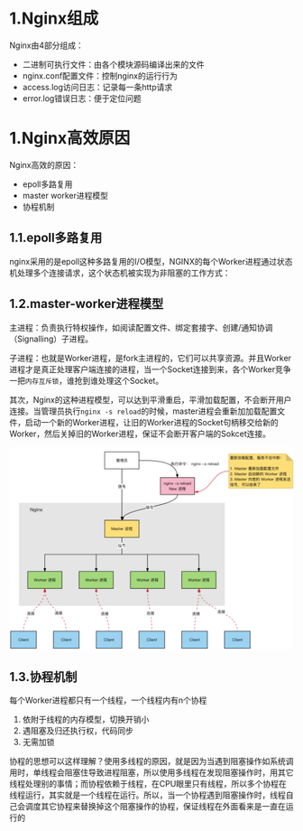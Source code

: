 # 1.Nginx组成

Nginx由4部分组成：

- 二进制可执行文件：由各个模块源码编译出来的文件
- nginx.conf配置文件：控制nginx的运行行为
- access.log访问日志：记录每一条http请求
- error.log错误日志：便于定位问题

# 1.Nginx高效原因

Nginx高效的原因：

- epoll多路复用
- master worker进程模型
- 协程机制

## 1.1.epoll多路复用

nginx采用的是epoll这种多路复用的I/O模型，NGINX的每个Worker进程通过状态机处理多个连接请求，这个状态机被实现为非阻塞的工作方式： 

## 1.2.master-worker进程模型

主进程：负责执行特权操作，如阅读配置文件、绑定套接字、创建/通知协调（Signalling）子进程。

子进程：也就是Worker进程，是fork主进程的，它们可以共享资源。并且Worker进程才是真正处理客户端连接的进程，当一个Socket连接到来，各个Worker竞争一把`内存互斥锁`，谁抢到谁处理这个Socket。

其次，Nginx的这种进程模型，可以达到平滑重启，平滑加载配置，不会断开用户连接。当管理员执行`nginx -s reload`的时候，master进程会重新加加载配置文件，启动一个新的Worker进程，让旧的Worker进程的Socket句柄移交给新的Worker，然后关掉旧的Worker进程，保证不会断开客户端的Sokcet连接。

![](./images/master-worker模型.jpg)



## 1.3.协程机制

每个Worker进程都只有一个线程，一个线程内有n个协程

1. 依附于线程的内存模型，切换开销小
2. 遇阻塞及归还执行权，代码同步
3. 无需加锁

协程的思想可以这样理解？使用多线程的原因，就是因为当遇到阻塞操作如系统调用时，单线程会阻塞住导致进程阻塞，所以使用多线程在发现阻塞操作时，用其它线程处理别的事情；而协程依赖于线程，在CPU眼里只有线程，所以多个协程在线程运行，其实就是一个线程在运行。所以，当一个协程遇到阻塞操作时，线程自己会调度其它协程来替换掉这个阻塞操作的协程，保证线程在外面看来是一直在运行的